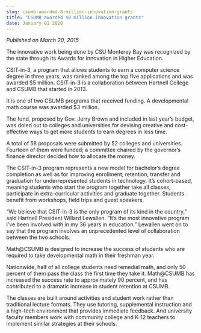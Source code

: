```yaml
---
slug: csumb-awarded-8-million-innovation-grants
title: "CSUMB awarded $8 million innovation grants"
date: January 01 2020
---
```


 
<p><i>Published on March 20, 2015</i></p>
<p>
  The innovative work being done by CSU Monterey Bay was recognized by the state
  through its Awards for Innovation in Higher Education.
</p>
<p>
  CSIT-in-3, a program that allows students to earn a computer science degree in
  three years, was ranked among the top five applications and was awarded $5
  million. CSIT-in-3 is a collaboration between Hartnell College and CSUMB that
  started in 2013.
</p>
<p>
  It is one of two CSUMB programs that received funding. A developmental math
  course was awarded $3 million.
</p>
<p>
  The fund, proposed by Gov. Jerry Brown and included in last year’s budget, was
  doled out to colleges and universities for devising creative and
  cost-effective ways to get more students to earn degrees in less time.
</p>
<p>
  A total of 58 proposals were submitted by 52 colleges and universities.
  Fourteen of them were funded; a committee chaired by the governor’s finance
  director decided how to allocate the money.
</p>
<p>
  The CSIT-in-3 program represents a new model for bachelor’s degree completion
  as well as for improving enrollment, retention, transfer and graduation for
  underrepresented students in technology. It’s cohort-based, meaning students
  who start the program together take all classes, participate in
  extra-curricular activities and graduate together. Students benefit from
  workshops, field trips and guest speakers.
</p>
<p>
  “We believe that CSIT-in-3 is the only program of its kind in the country,”
  said Hartnell President Willard Lewallen. “It’s the most innovative program
  I’ve been involved with in my 36 years in education.” Lewallen went on to say
  that the program involves an unprecedented level of collaboration between the
  two schools.
</p>
<p>
  Math@CSUMB is designed to increase the success of students who are required to
  take developmental math in their freshman year.
</p>
<p>
  Nationwide, half of all college students need remedial math, and only 50
  percent of them pass the class the first time they take it. Math@CSUMB has
  increased the success rate to approximately 90 percent, and has contributed to
  a dramatic increase in student retention at CSUMB.
</p>
<p>
  The classes are built around activities and student work rather than
  traditional lecture formats. They use tutoring, supplemental instruction and a
  high-tech environment that provides immediate feedback. And university faculty
  members work with community college and K-12 teachers to implement similar
  strategies at their schools.
</p>
 
